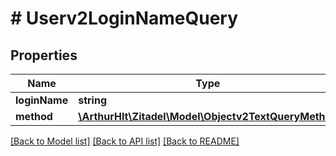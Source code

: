 # # Userv2LoginNameQuery

## Properties

Name | Type | Description | Notes
------------ | ------------- | ------------- | -------------
**loginName** | **string** |  |
**method** | [**\ArthurHlt\Zitadel\Model\Objectv2TextQueryMethod**](Objectv2TextQueryMethod.md) |  | [optional]

[[Back to Model list]](../../README.md#models) [[Back to API list]](../../README.md#endpoints) [[Back to README]](../../README.md)
